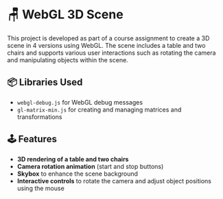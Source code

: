# 🪑 WebGL 3D Scene

This project is developed as part of a course assignment to create a 3D scene in 4 versions using WebGL. The scene includes a table and two chairs and supports various user interactions such as rotating the camera and manipulating objects within the scene.

## 📦 Libraries Used

- `webgl-debug.js` for WebGL debug messages
- `gl-matrix-min.js` for creating and managing matrices and transformations

## 🕹️ Features
- **3D rendering of a table and two chairs**
- **Camera rotation animation** (start and stop buttons)
- **Skybox** to enhance the scene background
- **Interactive controls** to rotate the camera and adjust object positions using the mouse

